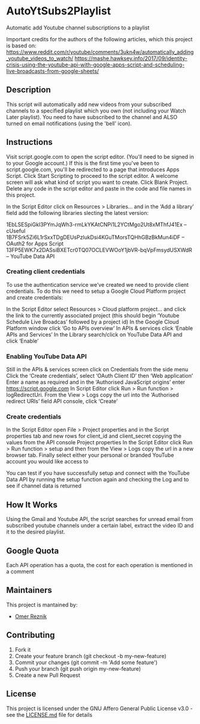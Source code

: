 # AutoYtSubs2Playlist
Automatic add Youtube channel subscriptions to a playlist

Important credits for the authors of the following articles, which this project is based on:
https://www.reddit.com/r/youtube/comments/3ukn4w/automatically_adding_youtube_videos_to_watch/
https://mashe.hawksey.info/2017/09/identity-crisis-using-the-youtube-api-with-google-apps-script-and-scheduling-live-broadcasts-from-google-sheets/


## Description 
This script will automatically add new videos from your subscribed channels to a specified playlist which you own (not including your Watch Later playlist).
You need to have subscribed to the channel and ALSO turned on email notifications (using the 'bell' icon).

## Instructions
Visit script.google.com to open the script editor. (You'll need to be signed in to your Google account.) If this is the first time you've been to script.google.com, you'll be redirected to a page that introduces Apps Script. Click Start Scripting to proceed to the script editor.
A welcome screen will ask what kind of script you want to create. Click Blank Project.
Delete any code in the script editor and paste in the code and file names in this project.

In the Script Editor click on Resources > Libraries… and in the ‘Add a library’
field add the following libraries slecting the latest version:

1EbLSESpiGkI3PYmJqWh3-rmLkYKAtCNPi1L2YCtMgo2Ut8xMThfJ41Ex – cUseful
1B7FSrk5Zi6L1rSxxTDgDEUsPzlukDsi4KGuTMorsTQHhGBzBkMun4iDF – OAuth2 for Apps Script
13FP5EWK7x2DASsiBXETcr0TQ07OCLEVWOoY1jbVR-bqVpFmsydUSXWdR – YouTube Data API

### Creating client credentials
To use the authentication service we’ve created we need to provide client credentials.
To do this we need to setup a Google Cloud Platform project and create credentials:

In the Script Editor select Resources > Cloud platform project… and click the link to the currently associated project
(this should begin ‘Youtube Schedule Live Broadcas’ followed by a project id)
In the Google Cloud Platform window click ‘Go to APIs overview’
In APIs & services click ‘Enable APIs and Services’
In the Library search/click on YouTube Data API and click ‘Enable’

### Enabling YouTube Data API
Still in the APIs & services screen click on Credentials from the side menu
Click the ‘Create credentials’, select ‘OAuth Client ID’ then ‘Web application’
Enter a name as required and in the ‘Authorised JavaScript origins’ enter https://script.google.com
In Script Editor click Run > Run function > logRedirectUri.
From the View > Logs copy the url into the ‘Authorised redirect URIs’ field API console, click ‘Create’

### Create credentials
In the Script Editor open File > Project properties and in the Script properties tab and new rows for
client_id and client_secret copying the values from the API console
Project properties 
In the Script Editor click Run > Run function > setup and then from the View > Logs copy the url in a new browser tab.
Finally select either your personal or branded YouTube account you would like access to

You can test if you have successfully setup and connect with the YouTube Data API
by running the setup function again and checking the Log and to see if channel data is returned

## How It Works
Using the Gmail and Youtube API, the script searches for unread email from subscribed youtube channels under a certain label, extract the video ID and it to the desired playlist.

## Google Quota
Each API operation has a quota, the cost for each operation is mentioned in a comment

## Maintainers
This project is mantained by:
* [Omer Reznik](http://github.com/GipsyBeggar)

## Contributing
1. Fork it
2. Create your feature branch (git checkout -b my-new-feature)
3. Commit your changes (git commit -m 'Add some feature')
4. Push your branch (git push origin my-new-feature)
5. Create a new Pull Request

## License
This project is licensed under the GNU Affero General Public License v3.0 - see the [LICENSE.md](LICENSE.md) file for details
